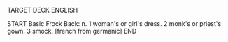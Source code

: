 TARGET DECK
ENGLISH

START
Basic
Frock
Back: n. 1 woman's or girl's dress. 2 monk's or priest's gown. 3 smock. [french from germanic]
END
